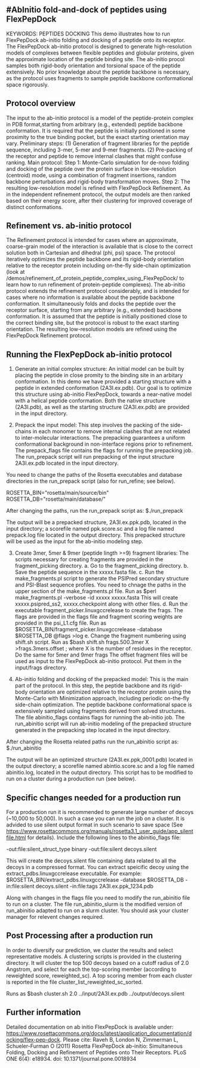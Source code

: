#AbInitio fold-and-dock of peptides using FlexPepDock
----------------------------------------------------
KEYWORDS: PEPTIDES DOCKING
This demo illustrates how to run FlexPepDock ab-initio folding and docking of a peptide onto its receptor. The FlexPepDock ab-initio protocol is designed to generate high-resolution models of complexes between flexible peptides and globular proteins, given the approximate location of the peptide binding site. The ab-initio procol samples both rigid-body orientation and torsional space of the peptide extensively. No prior knowledge about the peptide backbone is necessary, as the protocol uses fragments to sample peptide backbone conformational space rigorously.

Protocol overview
-----------------
The input to the ab-initio protocol is a model of the peptide-protein complex in PDB format,starting from arbitrary (e.g., extended) peptide backbone conformation. It is required that the peptide is initially positioned in some proximity to the true binding pocket, but the exact starting orientation may vary.
Preliminary steps: (1) Generation of fragment libraries for the peptide sequence, including 3-mer, 5-mer and 9-mer fragments. (2) Pre-packing of the receptor and peptide to remove internal clashes that might confuse ranking.
Main protocol: Step 1: Monte-Carlo simulation for de-novo folding and docking of the peptide over the protein surface in low-resolution (centroid) mode, using a combination of fragment insertions, random backbone perturbations and rigid-body transformation moves. Step 2: The resulting low-resolution model is refined with FlexPepDock Refinement. As in the independent refinement protocol, the output models are then ranked based on their energy score, after their clustering for improved coverage of distinct conformations.

Refinement vs. ab-initio protocol
---------------------------------
The Refinement protocol is intended for cases where an approximate, coarse-grain model of the interaction is available that is close to the correct solution both in Cartesian and dihedral (phi, psi) space. The protocol iteratively optimizes the peptide backbone and its rigid-body orientation relative to the receptor protein including on-the-fly side-chain optimization (look at /demos/refinement_of_protein_peptide_complex_using_FlexPepDock/ to learn how to run refinement of protein-peptide complexes).
The ab-initio protocol extends the refinement protocol considerably, and is intended for cases where no information is available about the peptide backbone conformation. It simultaneously folds and docks the peptide over the receptor surface, starting from any arbitrary (e.g., extended) backbone conformation. It is assumed that the peptide is initially positioned close to the correct binding site, but the protocol is robust to the exact starting orientation. The resulting low-resolution models are refined using the FlexPepDock Refinement protocol.

Running the FlexPepDock ab-initio protocol
------------------------------------------
1. Generate an initial complex structure: An initial model can be built by placing the peptide in close promity to the binding site in an arbitary conformation. In this demo we have provided a starting structure with a peptide in extended conformation (2A3I.ex.pdb). Our goal is to optimize this structure using ab-initio FlexPepDock, towards a near-native model with a helical peptide conformation. Both the native structure (2A3I.pdb), as well as the starting structure (2A3I.ex.pdb) are provided in the input directory.

2. Prepack the input model: This step involves the packing of the side-chains in each monomer to remove internal clashes that are not related to inter-molecular interactions. The prepacking guarantees a uniform conformational background in non-interface regions prior to refinement. The prepack_flags file contains the flags for running the prepacking job. The run_prepack script will run prepacking of the input structure 2A3I.ex.pdb located in the input directory.

You need to change the paths of the Rosetta executables and database directories in the run_prepack script (also for run_refine; see below).

  ROSETTA_BIN="rosetta/main/source/bin"
  ROSETTA_DB="rosetta/main/database/"

After changing the paths, run the run_prepack script as:
   $./run_prepack

The output will be a prepacked structure, 2A3I.ex.ppk.pdb, located in the input directory; a scorefile named ppk.score.sc and a log file named prepack.log file located in the output directory. This prepacked structure will be used as the input for the ab-initio modeling step.

3. Create 3mer, 5mer & 9mer (peptide lingth >=9) fragment libraries: The scripts necessary for creating fragments are provided in the fragment_picking directory.
    a. Go to the fragment_picking directory.
    b. Save the peptide sequence in the xxxxx.fasta file.
    c. Run the make_fragments.pl script to generate the PSIPred secondary structure and PSI-Blast sequence profiles. You need to chnage the paths in the upper section of the make_fragments.pl file.
       Run as $perl make_fragments.pl -verbose -id xxxxx xxxxx.fasta
       This will create xxxxx.psipred_ss2, xxxxx.checkpoint along with other files.
    d. Run the executable fragment_picker.linuxgccrelease to create the frags. The flags are provided in the flags file and fragment scoring weights are provided in the psi_L1.cfg file.
    Run as $ROSETTA_BIN/fragment_picker.linuxgccrelease -database $ROSETTA_DB @flags >log
    e. Change the fragment numbering using shift.sh script.
    Run as $bash shift.sh frags.500.3mer X >frags.3mers.offset ; where X is the number of residues in the receptor. Do the same for 5mer and 9mer frags
    The offset fragment files will be used as input to the FlexPepDock ab-initio protocol. Put them in the input/frags directory.

4. Ab-initio folding and docking of the prepacked model: This is the main part of the protocol. In this step, the peptide backbone and its rigid-body orientation are optimized relative to the receptor protein using the Monte-Carlo with Minimization approach, including periodic on-the-fly side-chain optimization. The peptide backbone conformational space is extensively sampled using fragments derived from solved structures. The file abinitio_flags contains flags for running the ab-initio job. The run_abinitio script will run ab-initio modeling of the prepacked structure generated in the prepacking step located in the input directory.

After changing the Rosetta related paths run the run_abinitio script as:
    $./run_abinitio

The output will be an optimized structure (2A3I.ex.ppk_0001.pdb) located in the output directory; a scorefile named abintio.score.sc and a log file named abinitio.log, located in the output directory. This script has to be modified to run on a cluster during a production run (see below).


Specific changes needed for a production run
--------------------------------------------
For a production run it is recommended to generate large number of decoys (~10,000 to 50,000). In such a case you can run the job on a cluster. It is advided to use silent output format in such scenario to save space (See https://www.rosettacommons.org/manuals/rosetta3.1_user_guide/app_silentfile.html for details). Include the following lines to the abinitio_flags file:

-out:file:silent_struct_type binary
-out:file:silent decoys.silent

This will create the decoys.silent file containing data related to all the decoys in a compressed format. You can extract speicific decoy using the extract_pdbs.linuxgccrelease executable.
For example:
  $ROSETTA_BIN/extract_pdbs.linuxgccrelease -database $ROSETTA_DB -in:file:silent decoys.silent -in:file:tags 2A3I.ex.ppk_1234.pdb


Along with changes in the flags file you need to modify the run_abinitio file to run on a cluster. The file run_abinitio_slurm is the modified version of run_abinitio adapted to run on a slurm cluster. You should ask your cluster manager for relevent changes required.


Post Processing after a production run
--------------------------------------
In order to diversify our prediction, we cluster the results and select representative models. A clustering scripts is provided in the clustering directory. It will cluster the top 500 decoys based on a cutoff radius of 2.0 Angstrom, and select for each the top-scoring member (according to reweighted score,  reweighted_sc). A top scoring member from each cluster is reported in the file  cluster_list_reweighted_sc_sorted.

Runs as
$bash cluster.sh 2.0 ../input/2A3I.ex.pdb ../output/decoys.silent

Further information
-------------------
Detailed documentation on ab initio FlexPepDock is available under: https://www.rosettacommons.org/docs/latest/application_documentation/docking/flex-pep-dock.
Please cite: Raveh B, London N, Zimmerman L, Schueler-Furman O (2011) Rosetta FlexPepDock ab-initio: Simultaneous Folding, Docking and Refinement of Peptides onto Their Receptors. PLoS ONE 6(4): e18934. doi: 10.1371/journal.pone.0018934

